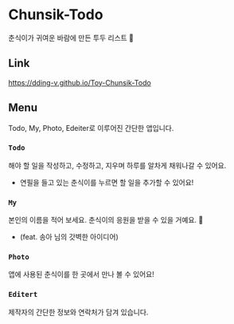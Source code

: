 # Chunsik-Todo

춘식이가 귀여운 바람에 만든 투두 리스트 🥰

## Link

https://dding-v.github.io/Toy-Chunsik-Todo

## Menu

Todo, My, Photo, Edeiter로 이루어진 간단한 앱입니다.

### `Todo`

해야 할 일을 작성하고, 수정하고, 지우며 하루를 알차게 채워나갈 수 있어요.
+ 연필을 들고 있는 춘식이를 누르면 할 일을 추가할 수 있어요!

### `My`

본인의 이름을 적어 보세요. 춘식이의 응원을 받을 수 있을 거예요. 🥳
+ (feat. 송아 님의 갓벽한 아이디어)

### `Photo`

앱에 사용된 춘식이를 한 곳에서 만나 볼 수 있어요!

### `Editert`

제작자의 간단한 정보와 연락처가 담겨 있습니다.

